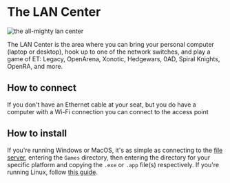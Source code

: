 # The LAN Center
![the all-mighty lan center](https://media.giphy.com/media/Gahw0xYm65DR5vsPWz/giphy.gif)

The LAN Center is the area where you can bring your personal computer (laptop or desktop), hook up to one of the network switches, and play a game of ET: Legacy, OpenArena, Xonotic, Hedgewars, 0AD, Spiral Knights, OpenRA, and more.


## How to connect

If you don't have an Ethernet cable at your seat, but you do have a computer with a Wi-Fi connection you can connect to the access point

## How to install

If you're running Windows or MacOS, it's as simple as connecting to the [file server](), entering the `Games` directory, then entering the directory for your specific platform and copying the `.exe` or `.app` file(s) respectively. If you're running Linux, follow [this guide](./linux-install.md).


